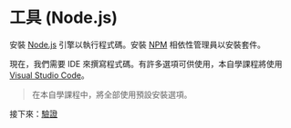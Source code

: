 # 工具 (Node.js)

安裝 [Node.js](http://nodejs.org) 引擎以執行程式碼。安裝 [NPM](https://www.npmjs.com/get-npm) 相依性管理員以安裝套件。

現在，我們需要 IDE 來撰寫程式碼。有許多選項可供使用，本自學課程將使用 [Visual Studio Code](https://code.visualstudio.com/)。

> 在本自學課程中，將全部使用預設安裝選項。

接下來：[驗證](/zh-TW/oauth/)